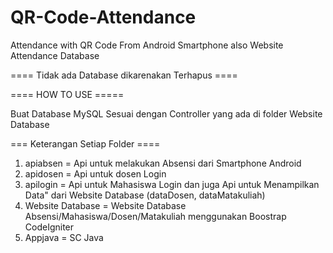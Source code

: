 # QR-Code-Attendance
Attendance with QR Code From Android Smartphone also Website Attendance Database

==== Tidak ada Database dikarenakan Terhapus ====


==== HOW TO USE =====

Buat Database MySQL Sesuai dengan Controller yang ada di folder Website Database

=== Keterangan Setiap Folder ====
1. apiabsen = Api untuk melakukan Absensi dari Smartphone Android
2. apidosen = Api untuk dosen Login
3. apilogin = Api untuk Mahasiswa Login dan juga Api untuk Menampilkan Data" dari Website Database (dataDosen, dataMatakuliah)
4. Website Database = Website Database Absensi/Mahasiswa/Dosen/Matakuliah menggunakan Boostrap CodeIgniter
5. Appjava = SC Java
